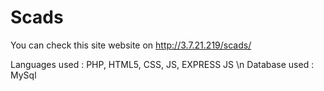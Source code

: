 # Scads

You can check this site website on
http://3.7.21.219/scads/


Languages used : PHP, HTML5, CSS, JS, EXPRESS JS \n
Database used : MySql


